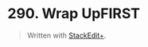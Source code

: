 # 290. Wrap UpFIRST


> Written with [StackEdit+](https://stackedit.net/).



<!--stackedit_data:
eyJoaXN0b3J5IjpbODg5MDcyMDc3XX0=
-->